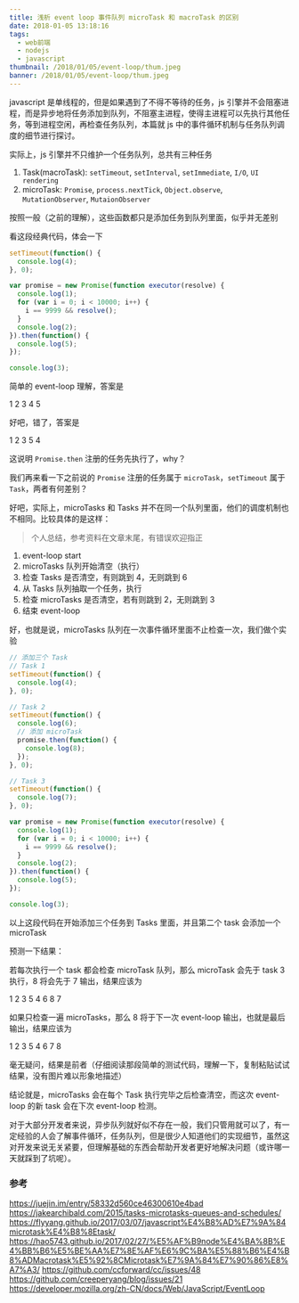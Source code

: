 ```yaml
---
title: 浅析 event loop 事件队列 microTask 和 macroTask 的区别
date: 2018-01-05 13:18:16
tags: 
  - web前端
  - nodejs
  - javascript
thumbnail: /2018/01/05/event-loop/thum.jpeg
banner: /2018/01/05/event-loop/thum.jpeg
---
```


javascript 是单线程的，但是如果遇到了不得不等待的任务，js 引擎并不会阻塞进程，而是异步地将任务添加到队列，不阻塞主进程，使得主进程可以先执行其他任务，等到进程空闲，再检查任务队列，本篇就 js 中的事件循环机制与任务队列调度的细节进行探讨。

<!--more-->

实际上，js 引擎并不只维护一个任务队列，总共有三种任务

1. Task(macroTask): `setTimeout`, `setInterval`, `setImmediate`, `I/O`, `UI rendering`
2. microTask: `Promise`, `process.nextTick`, `Object.observe`, `MutationObserver`, `MutaionObserver`

按照一般（之前的理解），这些函数都只是添加任务到队列里面，似乎并无差别

看这段经典代码，体会一下

```javascript
setTimeout(function() {
  console.log(4);
}, 0);

var promise = new Promise(function executor(resolve) {
  console.log(1);
  for (var i = 0; i < 10000; i++) {
    i == 9999 && resolve();
  }
  console.log(2);
}).then(function() {
  console.log(5);
});

console.log(3);
```

简单的 event-loop 理解，答案是

1
2
3
4
5

好吧，错了，答案是

1
2
3
5
4

这说明 `Promise.then` 注册的任务先执行了，why？

我们再来看一下之前说的 `Promise` 注册的任务属于 `microTask`，`setTimeout` 属于 `Task`，两者有何差别？

好吧，实际上，microTasks 和 Tasks 并不在同一个队列里面，他们的调度机制也不相同。比较具体的是这样：

> 个人总结，参考资料在文章末尾，有错误欢迎指正

1. event-loop start
2. microTasks 队列开始清空（执行）
3. 检查 Tasks 是否清空，有则跳到 4，无则跳到 6
4. 从 Tasks 队列抽取一个任务，执行
5. 检查 microTasks 是否清空，若有则跳到 2，无则跳到 3
6. 结束 event-loop

好，也就是说，microTasks 队列在一次事件循环里面不止检查一次，我们做个实验

```javascript
// 添加三个 Task
// Task 1
setTimeout(function() {
  console.log(4);
}, 0);

// Task 2
setTimeout(function() {
  console.log(6);
  // 添加 microTask
  promise.then(function() {
    console.log(8);
  });
}, 0);

// Task 3
setTimeout(function() {
  console.log(7);
}, 0);

var promise = new Promise(function executor(resolve) {
  console.log(1);
  for (var i = 0; i < 10000; i++) {
    i == 9999 && resolve();
  }
  console.log(2);
}).then(function() {
  console.log(5);
});

console.log(3);
```

以上这段代码在开始添加三个任务到 Tasks 里面，并且第二个 task 会添加一个 microTask

预测一下结果：

若每次执行一个 task 都会检查 microTask 队列，那么 microTask 会先于 task 3 执行，8 将会先于 7 输出，结果应该为

1
2
3
5
4
6
8
7

如果只检查一遍 microTasks，那么 8 将于下一次 event-loop 输出，也就是最后输出，结果应该为

1
2
3
5
4
6
7
8

毫无疑问，结果是前者（仔细阅读那段简单的测试代码，理解一下，复制粘贴试试结果，没有图片难以形象地描述）

结论就是，microTasks 会在每个 Task 执行完毕之后检查清空，而这次 event-loop 的新 task 会在下次 event-loop 检测。


对于大部分开发者来说，异步队列就好似不存在一般，我们只管用就可以了，有一定经验的人会了解事件循环，任务队列，但是很少人知道他们的实现细节，虽然这对开发来说无关紧要，但理解基础的东西会帮助开发者更好地解决问题（或许哪一天就踩到了坑呢）。

### 参考

https://juejin.im/entry/58332d560ce46300610e4bad
https://jakearchibald.com/2015/tasks-microtasks-queues-and-schedules/
https://flyyang.github.io/2017/03/07/javascript%E4%B8%AD%E7%9A%84microtask%E4%B8%8Etask/
https://hao5743.github.io/2017/02/27/%E5%AF%B9node%E4%BA%8B%E4%BB%B6%E5%BE%AA%E7%8E%AF%E6%9C%BA%E5%88%B6%E4%B8%ADMacrotask%E5%92%8CMicrotask%E7%9A%84%E7%90%86%E8%A7%A3/
https://github.com/ccforward/cc/issues/48
https://github.com/creeperyang/blog/issues/21
https://developer.mozilla.org/zh-CN/docs/Web/JavaScript/EventLoop
